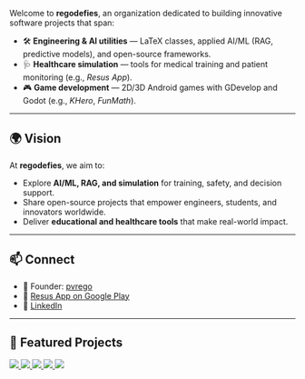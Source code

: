 Welcome to **regodefies**, an organization dedicated to building innovative software projects that span:  

- 🛠️ **Engineering & AI utilities** — LaTeX classes, applied AI/ML (RAG, predictive models), and open-source frameworks.  
- 🩺 **Healthcare simulation** — tools for medical training and patient monitoring (e.g., *Resus App*).  
- 🎮 **Game development** — 2D/3D Android games with GDevelop and Godot (e.g., *KHero*, *FunMath*).  

---
## 🌍 Vision  

At **regodefies**, we aim to:  
- Explore **AI/ML, RAG, and simulation** for training, safety, and decision support.
- Share open-source projects that empower engineers, students, and innovators worldwide.  
- Deliver **educational and healthcare tools** that make real-world impact.  

---
## 📫 Connect  

- 👤 Founder: [pvrego](https://github.com/pvrego)  
- 📱 [Resus App on Google Play](https://play.google.com/store/apps/details?id=com.quantingo.resus)  
- 💼 [LinkedIn](https://www.linkedin.com/in/pablorego/)

---
## 🚀 Featured Projects  


<a href="https://github.com/RegoDefies/Rag-MusicPrompt">
  <img src="https://github-readme-stats.vercel.app/api/pin/?username=regodefies&repo=Rag-MusicPrompt&theme=radical" />
</a>
<a href="https://github.com/RegoDefies/SmartContracts-Commons">
  <img src="https://github-readme-stats.vercel.app/api/pin/?username=regodefies&repo=SmartContracts-Commons&theme=radical" />
</a>
<a href="https://github.com/regodefies/rag-cardio">
  <img src="https://github-readme-stats.vercel.app/api/pin/?username=regodefies&repo=rag-cardio&theme=radical" />
</a>
<a href="https://github.com/regodefies/bibtex-extraction">
  <img src="https://github-readme-stats.vercel.app/api/pin/?username=regodefies&repo=bibtex-extraction&theme=radical" />
</a>
<a href="https://github.com/RegoDefies/WaveformSeekBar">
  <img src="https://github-readme-stats.vercel.app/api/pin/?username=regodefies&repo=WaveformSeekBar&theme=radical" />
</a>
